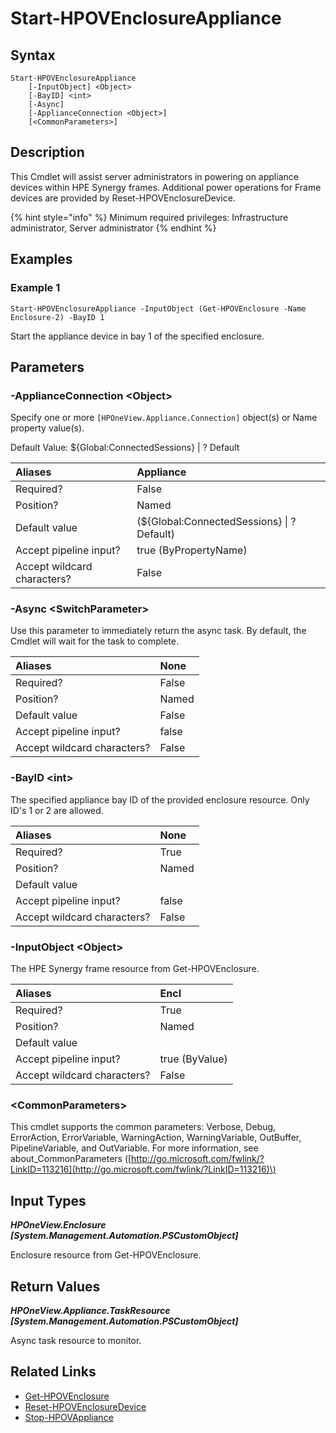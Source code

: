 ﻿---
description: Power on HPE Synergy appliance device.
---

# Start-HPOVEnclosureAppliance

## Syntax

```text
Start-HPOVEnclosureAppliance
    [-InputObject] <Object>
    [-BayID] <int>
    [-Async]
    [-ApplianceConnection <Object>]
    [<CommonParameters>]
```

## Description

This Cmdlet will assist server administrators in powering on appliance devices within HPE Synergy frames. Additional power operations for Frame devices are provided by Reset-HPOVEnclosureDevice.

{% hint style="info" %}
Minimum required privileges: Infrastructure administrator, Server administrator
{% endhint %}

## Examples

###  Example 1 

```text
Start-HPOVEnclosureAppliance -InputObject (Get-HPOVEnclosure -Name Enclosure-2) -BayID 1
```

Start the appliance device in bay 1 of the specified enclosure.

## Parameters

### -ApplianceConnection &lt;Object&gt;

Specify one or more `[HPOneView.Appliance.Connection]` object(s) or Name property value(s).

Default Value: ${Global:ConnectedSessions} | ? Default

| Aliases | Appliance |
| :--- | :--- |
| Required? | False |
| Position? | Named |
| Default value | (${Global:ConnectedSessions} &vert; ? Default) |
| Accept pipeline input? | true (ByPropertyName) |
| Accept wildcard characters? | False |

### -Async &lt;SwitchParameter&gt;

Use this parameter to immediately return the async task.  By default, the Cmdlet will wait for the task to complete.

| Aliases | None |
| :--- | :--- |
| Required? | False |
| Position? | Named |
| Default value | False |
| Accept pipeline input? | false |
| Accept wildcard characters? | False |

### -BayID &lt;int&gt;

The specified appliance bay ID of the provided enclosure resource.  Only ID's 1 or 2 are allowed.

| Aliases | None |
| :--- | :--- |
| Required? | True |
| Position? | Named |
| Default value |  |
| Accept pipeline input? | false |
| Accept wildcard characters? | False |

### -InputObject &lt;Object&gt;

The HPE Synergy frame resource from Get-HPOVEnclosure.

| Aliases | Encl |
| :--- | :--- |
| Required? | True |
| Position? | Named |
| Default value |  |
| Accept pipeline input? | true (ByValue) |
| Accept wildcard characters? | False |

### &lt;CommonParameters&gt;

This cmdlet supports the common parameters: Verbose, Debug, ErrorAction, ErrorVariable, WarningAction, WarningVariable, OutBuffer, PipelineVariable, and OutVariable. For more information, see about\_CommonParameters \([http://go.microsoft.com/fwlink/?LinkID=113216](http://go.microsoft.com/fwlink/?LinkID=113216)\)

## Input Types

_**HPOneView.Enclosure [System.Management.Automation.PSCustomObject]**_

Enclosure resource from Get-HPOVEnclosure.

## Return Values

_**HPOneView.Appliance.TaskResource [System.Management.Automation.PSCustomObject]**_

Async task resource to monitor.

## Related Links

* [Get-HPOVEnclosure](get-hpovenclosure.md)
* [Reset-HPOVEnclosureDevice](reset-hpovenclosuredevice.md)
* [Stop-HPOVAppliance](../appliance/stop-hpovappliance.md)
